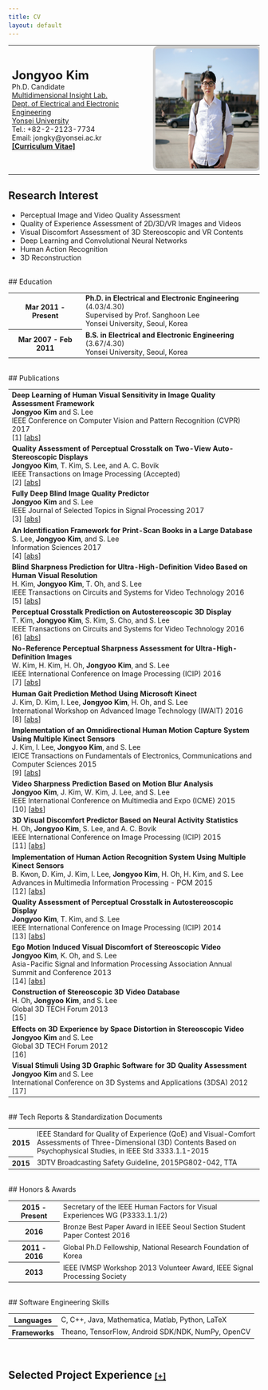 ```yaml
---
title: CV
layout: default
---
```


<table class="cv">
  <tr>
    <td>
      <span class="blue_2"><font size="5"><strong>Jongyoo Kim</strong></font></span><br>
      Ph.D. Candidate<br>
      <a href="http://insight.yonsei.ac.kr">Multidimensional Insight Lab.</a><br>
      <a href="http://ee.yonsei.ac.kr/">Dept. of Electrical and Electronic Engineering</a><br>
      <a href="http://yonsei.ac.kr/">Yonsei University</a><br>
      Tel.: +82-2-2123-7734<br>
      Email: jongky@yonsei.ac.kr<br>
      <a href="http://jongyookim.github.io/data/cv_jongyoo.pdf"><strong>[Curriculum Vitae]</strong></a><br>
    </td>
    <td>
      <img src="jongyoo2.png" alt="Drawing" style="
      height: 240px;
      border: 5px solid #ccc;
      border-radius: 10px;
      -moz-border-radius: 10px;
      -khtml-border-radius: 10px;
      -webkit-border-radius: 10px;
      "/>
    </td>
  </tr>
</table>


## Research Interest
- Perceptual Image and Video Quality Assessment
- Quality of Experience Assessment of 2D/3D/VR Images and Videos
- Visual Discomfort Assessment of 3D Stereoscopic and VR Contents
- Deep Learning and Convolutional Neural Networks
- Human Action Recognition
- 3D Reconstruction

<br>
## Education
<!--<style>
.blueone {
  border-collapse: collapse;
}
.blueone th, td {
  padding: 10px;
  border-bottom: 1px solid gray;
  text-align: left;
  padding: 5px 20px;
}
</style>-->
<table class="two_col_table">
  <tr>
    <th>Mar 2011 - Present</th>
    <td>
        <strong>Ph.D. in Electrical and Electronic Engineering</strong> (4.03/4.30)<br>
        Supervised by Prof. Sanghoon Lee
        <br>
      Yonsei University, Seoul, Korea
    </td>
  </tr>
  <tr>
    <th>Mar 2007 - Feb 2011</th>
    <td>
        <strong>B.S. in Electrical and Electronic Engineering</strong> (3.67/4.30)
        <br>
      Yonsei University, Seoul, Korea
    </td>
  </tr>
</table>


<br>
## Publications

<table class="pub_table">

<tr>
<!--<th><img src="images/publications/kim_deep_2017.png"/></th>-->
<td>
    <span class="blue_2"><strong>Deep Learning of Human Visual Sensitivity in Image Quality Assessment Framework</strong></span><br>
    <strong>Jongyoo Kim</strong> and S. Lee<br>
    IEEE Conference on Computer Vision and Pattern Recognition (CVPR) 2017<br>
    [1]
[<a href='javascript: none'
    onclick='toggle("abs_kim_deep_2017")'>abs</a>]<br>

<div id="abs_kim_deep_2017" style="text-align: justify; display: none" markdown="1">
Since human observers are the ultimate receivers of digital images, image quality metrics should be designed from a human-oriented perspective. Conventionally, a number of full-reference image quality assessment (FR-IQA) methods adopted various computational models of the human visual system (HVS) from psychological vision science research. In this paper, we propose a novel convolutional neural networks (CNN) based FR-IQA model, named Deep Image Quality Assessment (DeepQA), where the behavior of the HVS is learned from the underlying data distribution of IQA databases. Different from previous studies, our model seeks the optimal visual weight based on understanding of database information itself without any prior knowledge of the HVS. Through the experiments, we show that the predicted visual sensitivity maps agree with the human subjective opinions. In addition, DeepQA achieves the state-of-the-art prediction accuracy among FR-IQA models.
</div>

</td>
</tr>


<tr>
<!--<th><img src="images/publications/kim_quality_2017.png"/></th>-->
<td>
    <span class="blue_2"><strong>Quality Assessment of Perceptual Crosstalk on Two-View Auto-Stereoscopic Displays</strong></span><br>
    <strong>Jongyoo Kim</strong>, T. Kim, S. Lee, and A. C. Bovik<br>
    IEEE Transactions on Image Processing (Accepted)<br>
    [2]
[<a href='javascript: none'
    onclick='toggle("abs_kim_quality_2017")'>abs</a>]<br>

<div id="abs_kim_quality_2017" style="text-align: justify; display: none" markdown="1">
Crosstalk is one of the most severe factors affecting the perceived quality of stereoscopic 3D (S3D) images.It arises from a leakage of light intensity between multiple views, as in auto-stereoscopic displays. Well-known determinants of crosstalk include the co-location contrast and disparity of the left and right images, which have been dealt with in prior studies. However, when a natural stereo image that contains complex naturalistic spatial characteristics is viewed on an auto-stereoscopic display, other factors may also play an important role in the perception of crosstalk. Here, we describe a new way of predicting the perceived severity of crosstalk, which we call the Binocular Perceptual Crosstalk Predictor (BPCP). BPCP uses measurements of three complementary 3D image properties (texture, structural duplication and binocular summation) in combination with two well-known factors (co-location contrast and disparity) to make predictions of crosstalk on two-view auto-stereoscopic displays. The new BPCP model includes two masking algorithms and a binocular pooling method. We explore a new masking phenomenon that we call duplicated structure masking, which arises from structural correlations between the original and distorted objects. We also utilize an advanced binocular summation model to develop a binocular pooling algorithm. Our experimental results indicate that BPCP achieves high correlations against subjective test results, improving upon those delivered by previous crosstalk prediction models.
</div>

</td>
</tr>


<tr>
<!--<th><img src="images/publications/kim_fully_2016.png"/></th>-->
<td>
    <span class="blue_2"><strong>Fully Deep Blind Image Quality Predictor</strong></span><br>
    <strong>Jongyoo Kim</strong> and S. Lee<br>
    IEEE Journal of Selected Topics in Signal Processing 2017<br>
    [3]
<!--[<a href='javascript: none'
    onclick='toggle("abs_kim_fully_2016")'>abs</a>]<br>-->
[<a href='javascript: none'
    onclick='toggle("abs_kim_fully_2016")'>abs</a>]<br>

<div id="abs_kim_fully_2016" style="text-align: justify; display: none" markdown="1">
In general, owing to the benefits obtained from original information, full-reference image quality assessment (FR-IQA) achieves relatively higher prediction accuracy than no-reference image quality assessment (NR-IQA). By fully utilizing reference images, conventional FR-IQA methods have been investigated to produce objective scores that are close to subjective scores. In contrast, NR-IQA does not consider reference images; thus, its performance is inferior to that of FR-IQA. To alleviate this accuracy discrepancy between FR-IQA and NR-IQA methods, we propose a blind image evaluator based on a convolutional neural network (BIECON). To imitate FR-IQA behavior, we adopt the strong representation power of a deep convolutional neural network to generate a local quality map, similar to FR-IQA. To obtain the best results from the deep neural network, replacing hand-crafted features with automatically learned features is necessary. To apply the deep model to the NR-IQA framework, three critical problems must be resolved: 1) lack of training data; 2) absence of local ground truth targets; and 3) different purposes of feature learning. BIECON follows the FR-IQA behavior using the local quality maps as intermediate targets for conventional neural networks, which leads to NR-IQA prediction accuracy that is comparable with that of state-of-the-art FR-IQA methods.
</div>

</td>
</tr>


<tr>
<!--<th><img src="images/publications/lee_identification_2017.png"/></th>-->
<td>
    <span class="blue_2"><strong>An Identification Framework for Print-Scan Books in a Large Database</strong></span><br>
    S. Lee, <strong>Jongyoo Kim</strong>, and S. Lee<br>
    Information Sciences 2017<br>
    [4]
[<a href='javascript: none'
    onclick='toggle("abs_lee_identification_2017")'>abs</a>]<br>

<div id="abs_lee_identification_2017" style="text-align: justify; display: none" markdown="1">
In this paper, we propose an identification framework to determine copyright infringement in the form of illegally distributed print-scan books in a large database. The framework contains following main stages: image pre-processing, feature vector extraction, clustering, and indexing, and hierarchical search. The image pre-processing stage provides methods for alleviating the distortions induced by a scanner or digital camera. From the pre-processed image, we propose to generate feature vectors that are robust against distortion. To enhance the clustering performance in a large database, we use a clustering method based on the parallel-distributed computing of Hadoop MapReduce. In addition, to store the clustered feature vectors efficiently and minimize the searching time, we investigate an inverted index for feature vectors. Finally, we implement a two-step hierarchical search to achieve fast and accurate on-line identification. In a simulation, the proposed identification framework shows accurate and robust in the presence of print-scan distortions. The processing time analysis in a parallel computing environment gives extensibility of the proposed framework to massive data. In the matching performance analysis, we empirically and theoretically find that in terms of query time, the optimal number of clusters scales with O ( N ) for N print-scan books.
</div>

</td>
</tr>


<tr>
<!--<th><img src="images/publications/kim_blind_2016-1.png"/></th>-->
<td>
    <span class="blue_2"><strong>Blind Sharpness Prediction for Ultra-High-Definition Video Based on Human Visual Resolution</strong></span><br>
    H. Kim, <strong>Jongyoo Kim</strong>, T. Oh, and S. Lee<br>
    IEEE Transactions on Circuits and Systems for Video Technology 2016<br>
    [5]
[<a href='javascript: none'
    onclick='toggle("abs_kim_blind_2016-1")'>abs</a>]<br>

<div id="abs_kim_blind_2016-1" style="text-align: justify; display: none" markdown="1">
We explore a no-reference sharpness assessment model for predicting the perceptual sharpness of ultra-highdefinition (UHD) videos through analysis of visual resolution variation in terms of viewing geometry and scene characteristics. The quality and sharpness of UHD videos are influenced by viewer perception of the spatial resolution afforded by the UHD display, which depends on viewing geometry parameters including display resolution, display size, and viewing distance. In addition, viewers may perceive different degrees of quality and sharpness according to the statistical behavior of the visual signals, such as the motion, texture, and edge, which vary over both spatial and temporal domains. The model also accounts for the resolution variation associated with fixation and foveal regions, which is another important factor affecting the sharpness prediction of UHD video over the spatial domain, and which is caused by the nonuniform distribution of the photoreceptors. We calculate the transition of the visually salient statistical characteristics resulting from changing the display's screen size and resolution. Moreover, we calculated the temporal variation in sharpness over consecutive frames in order to evaluate the temporal sharpness perception of UHD video. We verify that the proposed model outperforms other sharpness models in both spatial and temporal sharpness assessments.
</div>

</td>
</tr>


<tr>
<!--<th><img src="images/publications/kim_perceptual_2016.png"/></th>-->
<td>
    <span class="blue_2"><strong>Perceptual Crosstalk Prediction on Autostereoscopic 3D Display</strong></span><br>
    T. Kim, <strong>Jongyoo Kim</strong>, S. Kim, S. Cho, and S. Lee<br>
    IEEE Transactions on Circuits and Systems for Video Technology 2016<br>
    [6]
[<a href='javascript: none'
    onclick='toggle("abs_kim_perceptual_2016")'>abs</a>]<br>

<div id="abs_kim_perceptual_2016" style="text-align: justify; display: none" markdown="1">
Perceptual crosstalk prediction for autostereoscopic 3D displays is of fundamental importance in determining the level of quality perceived by humans in terms of the display performance and the 3D viewing experience. However, no robust framework exists to quantify perceptual crosstalk while taking into account the hardware structure of a display as well as its content characteristics via content analysis. In this paper, we present a 3D Perceptual Crosstalk Predictor (3D-PCP) that can be used to predict crosstalk in a unique way when viewing autostereoscopic 3D displays. 3D-PCP captures hardware features using an Optical Fourier transform - Light Measurement Device and content features through content analysis based on information theory. By deriving the disparity, luminance, color, and texture maps, this approach defines the visual entropy, mutual information, and relative entropy in order to investigate the influences of the 3D scene characteristics on perceptual crosstalk. The experimental results demonstrate that the 3D-PCP output is highly correlated with subjective scores.
</div>

</td>
</tr>


<tr>
<!--<th><img src="images/publications/kim_no-reference_2016.png"/></th>-->
<td>
    <span class="blue_2"><strong>No-Reference Perceptual Sharpness Assessment for Ultra-High-Definition Images</strong></span><br>
    W. Kim, H. Kim, H. Oh, <strong>Jongyoo Kim</strong>, and S. Lee<br>
    IEEE International Conference on Image Processing (ICIP) 2016<br>
    [7]
[<a href='javascript: none'
    onclick='toggle("abs_kim_no-reference_2016")'>abs</a>]<br>

<div id="abs_kim_no-reference_2016" style="text-align: justify; display: none" markdown="1">
Since ultra-high-definition (UHD) display has larger resolution and various display size, it is necessary to measure image sharpness considering variation in visual resolution caused by diverse viewing geometry. In this paper, we propose a no-reference perceptual sharpness assessment model of UHD images. The proposed model analyzes viewing geometry in terms of display resolution and viewing environment. Then, we measure the local adaptive sharpness score in accordance with the textural motion blur, texture, and edge. In addition, we propose a spatial pooling method associated with foveal regions, which is caused by nonuniform distribution of the photoreceptors on a human retina. Through the rigorous experiments, we demonstrate that the proposed model can measure the sharpness of UHD images more accurately than other image sharpness assessment methods.
</div>

</td>
</tr>


<tr>
<!--<th><img src="images/publications/kim_human_2016.png"/></th>-->
<td>
    <span class="blue_2"><strong>Human Gait Prediction Method Using Microsoft Kinect</strong></span><br>
    J. Kim, D. Kim, I. Lee, <strong>Jongyoo Kim</strong>, H. Oh, and S. Lee<br>
    International Workshop on Advanced Image Technology (IWAIT) 2016<br>
    [8]
[<a href='javascript: none'
    onclick='toggle("abs_kim_human_2016")'>abs</a>]<br>

<div id="abs_kim_human_2016" style="text-align: justify; display: none" markdown="1">
Real-time monitoring of elderly movement can provide valuable information regarding an individual's degree of functional rehabilitation. Many laboratory-based studies have described various gait detection systems with different wearable inertial sensors, but only limited number of papers addressed the issues by using some non-wearable sensors. A practical method of gait information detection and gait analysis is proposed in the paper using an inexpensive Microsoft Kinect fixed on the midpoint of lower extremity rehabilitation robot. The horizontal distances between Kinect plane and every mark pasted on lower extremity are acquired. Taken the characteristics of gait distance series into consideration, the Autoregressive Moving Average (ARMA) model is established to reflect the changing rule of gait status. Combined with the Kalman filter, gait information reflecting rehabilitation status at next moment is predicted accurately. The method regarding the gait detection and gait analysis is verified by amounts of gait experiments finally.
</div>


</td>
</tr>


<tr>
<!--<th><img src="images/publications/kim_implementation_2015.png"/></th>-->
<td>
    <span class="blue_2"><strong>Implementation of an Omnidirectional Human Motion Capture System Using Multiple Kinect Sensors</strong></span><br>
    J. Kim, I. Lee, <strong>Jongyoo Kim</strong>, and S. Lee<br>
    IEICE Transactions on Fundamentals of Electronics, Communications and Computer Sciences 2015<br>
    [9]
[<a href='javascript: none'
    onclick='toggle("abs_kim_implementation_2015")'>abs</a>]<br>

<div id="abs_kim_implementation_2015" style="text-align: justify; display: none" markdown="1">
Due to ease of implementation for various user interactive applications, much research on motion recognition has been completed using Kinect. However, one drawback of Kinect is that the skeletal information obtained is provided under the assumption that the user faces Kinect. Thus, the skeletal information is likely incorrect when the user turns his back to Kinect, which may lead to difficulty in motion recognition from the application. In this paper, we implement a highly accurate human motion capture system by installing six Kinect sensors over 360 degrees. The proposed method enables skeleton to be obtained more accurately by assigning higher weights to skeletons captured by Kinect in which the user faces forward. Toward this goal, the front vector of the user is temporally traced to determine whether the user is facing Kinect. Then, more reliable joint information is utilized to construct a skeletal representation of each user.
</div>


</td>
</tr>


<tr>
<!--<th><img src="images/publications/kim_video_2015.png"/></th>-->
<td>
    <span class="blue_2"><strong>Video Sharpness Prediction Based on Motion Blur Analysis</strong></span><br>
    <strong>Jongyoo Kim</strong>, J. Kim, W. Kim, J. Lee, and S. Lee<br>
    IEEE International Conference on Multimedia and Expo (ICME) 2015<br>
    [10]
[<a href='javascript: none'
    onclick='toggle("abs_kim_video_2015")'>abs</a>]<br>

<div id="abs_kim_video_2015" style="text-align: justify; display: none" markdown="1">
For high bit rate video, it is important to acquire the video contents with high resolution, the quality of which may be degraded due to the motion blur from the movement of an object(s) or the camera. However, conventional sharpness assessments are designed to find focal blur caused either by defocusing or by compression distortion targeted for low bit rates. To overcome this limitation, we present a no-reference framework of a visual sharpness assessment (VSA) for high-resolution video based on the motion and scene classification. In the proposed framework, the accuracy of the sharpness estimation can be improved via pooling weighted by the visual perception from the object and camera movements and by the strong influence from the region with the highest sharpness. Based on the motion blur characteristics, the variance and the contrast over the spectral domain are used to quantify the perceived sharpness. Moreover, for the VSA, we extract the highly influential sharper regions and emphasize them by utilizing the scene adaptive pooling.
</div>

</td>
</tr>


<tr>
<!--<th><img src="images/publications/oh_3d_2015.png"/></th>-->
<td>
    <span class="blue_2"><strong>3D Visual Discomfort Predictor Based on Neural Activity Statistics</strong></span><br>
    H. Oh, <strong>Jongyoo Kim</strong>, S. Lee, and A. C. Bovik<br>
    IEEE International Conference on Image Processing (ICIP) 2015<br>
    [11]
[<a href='javascript: none'
    onclick='toggle("abs_oh_3d_2015")'>abs</a>]<br>

<div id="abs_oh_3d_2015" style="text-align: justify; display: none" markdown="1">
Visual discomfort assessment (VDA) on stereoscopic images is of fundamental importance for making decisions regarding visual fatigue caused by unnatural binocular alignment. Nevertheless, no solid framework exists to quantify this discomfort using models of the responses of visual neurons. Binocular vision is realized by means of neural mechanisms that subserve the sensorimotor control of eye movements. We propose a neuronal model-based framework called Neural 3D Visual Discomfort Predictor (N3D-VDP) that automatically predicts the level of visual discomfort experienced when viewing stereoscopic 3D (S3D) images. The N3D-VDP model extracts features derived by estimating the neural activity associated with the processing of binocular disparities. In this regard we deploy a model of disparity processing in the extra-striate middle temporal (MT) region of occipital lobe. We compare the performance of N3D-VDP with other recent VDA algorithms using correlations against reported subjective visual discomfort, and show that N3D-VDP is statistically superior to the other methods.
</div>

</td>
</tr>


<tr>
<!--<th><img src="images/publications/kwon_implementation_2015.png"/></th>-->
<td>
    <span class="blue_2"><strong>Implementation of Human Action Recognition System Using Multiple Kinect Sensors</strong></span><br>
    B. Kwon, D. Kim, J. Kim, I. Lee, <strong>Jongyoo Kim</strong>, H. Oh, H. Kim, and S. Lee<br>
    Advances in Multimedia Information Processing - PCM 2015<br>
    [12]
[<a href='javascript: none'
    onclick='toggle("abs_kwon_implementation_2015")'>abs</a>]<br>

<div id="abs_kwon_implementation_2015" style="text-align: justify; display: none" markdown="1">
Human action recognition is an important research topic that has many potential applications such as video surveillance, human-computer interaction and virtual reality combat training. However, many researches of human action recognition have been performed in single camera system, and has low performance due to vulnerability to partial occlusion. In this paper, we propose a human action recognition system using multiple Kinect sensors to overcome the limitation of conventional single camera based human action recognition system. To test feasibility of the proposed system, we use the snapshot and temporal features which are extracted from three-dimensional (3D) skeleton data sequences, and apply the support vector machine (SVM) for classification of human action. The experiment results demonstrate the feasibility of the proposed system.
</div>

</td>
</tr>


<tr>
<!--<th><img src="images/publications/kim_quality_2014.png"/></th>-->
<td>
    <span class="blue_2"><strong>Quality Assessment of Perceptual Crosstalk in Autostereoscopic Display</strong></span><br>
    <strong>Jongyoo Kim</strong>, T. Kim, and S. Lee<br>
    IEEE International Conference on Image Processing (ICIP) 2014<br>
    [13]
[<a href='javascript: none'
    onclick='toggle("abs_kim_quality_2014")'>abs</a>]<br>

<div id="abs_kim_quality_2014" style="text-align: justify; display: none" markdown="1">
Crosstalk is one of the most annoying problems in an autostereoscopic display causing perceptual quality degradation and visual discomfort. To predict the perceived crosstalk when viewing an autostereoscopic display, it is necessary to consider the characteristics of human perception, displaying mechanism, viewing environment and so on. Therefor, we propose a novel metric for predicting the perceptual crosstalk that is based on human visual system (HVS); non-linear sensitivity of luminance and masking effects. The proposed model adopts the duplicated structure masking, yielding predictive power that is statistically superior to prior models that rely on 2D quality metric.
</div>

</td>
</tr>


<tr>
<!--<th><img src="images/publications/kim_ego_2013.png"/></th>-->
<td>
    <span class="blue_2"><strong>Ego Motion Induced Visual Discomfort of Stereoscopic Video</strong></span><br>
    <strong>Jongyoo Kim</strong>, K. Oh, and S. Lee<br>
    Asia-Pacific Signal and Information Processing Association Annual Summit and Conference 2013<br>
    [14]
[<a href='javascript: none'
    onclick='toggle("abs_kim_ego_2013")'>abs</a>]<br>

<div id="abs_kim_ego_2013" style="text-align: justify; display: none" markdown="1">
When each video sequence is captured, an inappropriate camera motion should be one of crucial factors leading to visual discomfort and distortion. The well known symptom, visually induced motion sickness (VIMS) is caused by the illusion of self motion by perceiving the video with ego motion. In particular, for the stereoscopic 3D video, it can be easily observed that the viewers have dominantly feel much more severe symptoms of visual discomfort. In this paper, we analyze the ego motion of the stereoscopic video and predict the effects. We attempt a novel approach by exploiting the computer vision algorithm. We propose a novel method which can estimate the perceptual 3D ego motion from the stereoscopic video. Then we analyze the ego motion components to predict the visual discomfort of stereoscopic video.
</div>

</td>
</tr>


<tr>
<!--<th><img src="images/publications/oh_construction_2013.png"/></th>-->
<td>
    <span class="blue_2"><strong>Construction of Stereoscopic 3D Video Database</strong></span><br>
    H. Oh, <strong>Jongyoo Kim</strong>, and S. Lee<br>
    Global 3D TECH Forum 2013<br>
    [15]<br>

</td>
</tr>


<tr>
<!--<th><img src="images/publications/kim_effects_2012.png"/></th>-->
<td>
    <span class="blue_2"><strong>Effects on 3D Experience by Space Distortion in Stereoscopic Video</strong></span><br>
    <strong>Jongyoo Kim</strong> and S. Lee<br>
    Global 3D TECH Forum 2012<br>
    [16]<br>

</td>
</tr>


<tr>
<!--<th><img src="images/publications/kim_visual_2012.png"/></th>-->
<td>
    <span class="blue_2"><strong>Visual Stimuli Using 3D Graphic Software for 3D Quality Assessment</strong></span><br>
    <strong>Jongyoo Kim</strong> and S. Lee<br>
    International Conference on 3D Systems and Applications (3DSA) 2012<br>
    [17]<br>

</td>
</tr>


</table>


<br>
## Tech Reports & Standardization Documents
<table class="two_col_table">
<tr>
  <th>2015</th>
  <td>
    IEEE Standard for Quality of Experience (QoE) and Visual-Comfort Assessments of Three-Dimensional (3D) Contents Based on Psychophysical Studies, in IEEE Std 3333.1.1-2015
    <!--  -->
  </td>
</tr>
<tr>
  <th>2015</th>
  <td>
    3DTV Broadcasting Safety Guideline, 2015PG802-042, TTA
    <!--  -->
  </td>
</tr>
</table>


<br>
## Honors & Awards
<table class="two_col_table">
<tr>
  <th>2015 - Present</th>
  <td>
    Secretary of the IEEE Human Factors for Visual Experiences WG (P3333.1.1/2)
  </td>
</tr>
<tr>
  <th>2016</th>
  <td>
    Bronze Best Paper Award in IEEE Seoul Section Student Paper Contest 2016
  </td>
</tr>
<tr>
  <th>2011 - 2016</th>
  <td>
    Global Ph.D Fellowship, National Research Foundation of Korea
  </td>
</tr>
<tr>
  <th>2013</th>
  <td>
    IEEE IVMSP Workshop 2013 Volunteer Award, IEEE Signal Processing Society
  </td>
</tr>
</table>


<br>
## Software Engineering Skills
<table class="two_col_table">
<tr>
  <th>Languages</th>
  <td markdown="1">
C, C++, Java, Mathematica, Matlab, Python, LaTeX
  </td>
</tr>
<tr>
  <th>Frameworks</th>
  <td markdown="1">
Theano, TensorFlow, Android SDK/NDK, NumPy, OpenCV
  </td>
</tr>
</table>


<br>
<h2>Selected Project Experience
<a href='javascript: none' onclick='toggle("proj_exp")'><font size="3">[+]</font></a><br>
</h2>
<div id="proj_exp" style="display: none" markdown="1">

<table class="two_col_table">

<tr>
  <th>Apr 2017 -- Present</th>
  <td><strong>Research on Controlling Human Factors for Generation and Utilization of Safe VR/AR Contents</strong>, Institute for Information & Communications Technology Promotion (IITP)</td>
</tr>
<tr>
<td colspan="100%">
<ul>
<li markdown="1">
I developed an algorithm of quality of experience assessment of VR and AR contents based on psychophysical and clinical analysis.
</li>
</ul>
</td>
</tr>

<tr>
  <th>Jan 2017 -- Present</th>
  <td><strong>Development of GPU Hardware for Real-time and Realistic Virtual Reality</strong>, Institute for Information & Communications Technology Promotion (IITP)</td>
</tr>
<tr>
<td colspan="100%">
<ul>
<li markdown="1">
I developed a perceptual quality assessment algorithm of GPU-rendered images for VR application.
</li>
</ul>
</td>
</tr>


<tr>
  <th>Jul 2016 -- Present</th>
  <td><strong>A VR Emotion Study Based on Visual Perception and Artificial Intelligence</strong>, National Research Foundation of Korea (NRF)</td>
</tr>
<tr>
<td colspan="100%">
<ul>
<li markdown="1">
I developed a convolutional neural network based no-reference image and stereoscopic 3D image quality assessment algorithm.
</li>
</ul>
</td>
</tr>


<tr>
  <th>Jun 2015 -- Present</th>
  <td><strong>Research on Video Coding Scheme by Predicting Quality Processing</strong>, Samsung Electronics</td>
</tr>
<tr>
<td colspan="100%">
<ul>
<li markdown="1">
I developed a video quality assessment algorithm to enhance the video coding scheme.
</li>
</ul>
</td>
</tr>


<tr>
  <th>Apr 2014 -- Feb 2017</th>
  <td><strong>Research on Human Safety and Contents Quality Assessment for Realistic Broadcasting</strong>, Institute for Information & Communications Technology Promotion (IITP)</td>
</tr>
<tr>
<td colspan="100%">
<ul>
<li markdown="1">
I developed a visual discomfort prediction method of 3D stereoscopic images and videos.
</li>
</ul>
</td>
</tr>


<tr>
  <th>May 2013 -- Feb 2017</th>
  <td><strong>Development of ODM-interactive Software Technology supporting Live-Virtual Soldier Exercises</strong>, Institute for Information & Communications Technology Promotion (IITP)</td>
</tr>
<tr>
<td colspan="100%">
<ul>
<li markdown="1">
I developed a real-time human pose estimation system where six Microsoft Kinects and omni-directional treadmill are used.
In addition, I developed a real-time human action recognition algorithm for virtual interface.
</li>
</ul>
</td>
</tr>


<tr>
  <th>Mar 2015 -- Feb 2016</th>
  <td><strong>Identification and Copy Protection Technology of Book-scanned Text/Comic Books</strong>, Korea Copyright Commission</td>
</tr>
<tr>
<td colspan="100%">
<ul>
<li markdown="1">
I developed an efficient algorithm for searching and matching an input comic book from a database.
</li>
</ul>
</td>
</tr>


<tr>
  <th>Mar 2015 -- Feb 2016</th>
  <td><strong>Research on Feature Extraction and DB Construction for Image-based Indoor Localization</strong>, Electronics and Telecommunications Research Institute (ETRI)</td>
</tr>
<tr>
<td colspan="100%">
<ul>
<li markdown="1">
I developed a SLAM algorithm using stereoscopic video streams.
</li>
</ul>
</td>
</tr>


<tr>
  <th>Feb 2012 -- Apr 2014</th>
  <td><strong>Implementation of Automatic Measure For 3D Quality Enhancement</strong>, Samsung Electronics
</td>
</tr>
<tr>
<td colspan="100%">
<ul>
<li markdown="1">
I developed a quality measuring model considering display geometry to find optimal enhancement degree.
</li>
</ul>
</td>
</tr>

</table>

</div>
